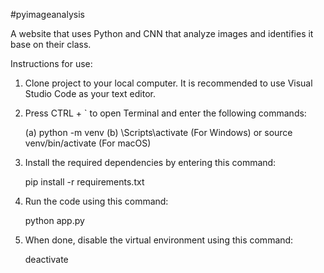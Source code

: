 #pyimageanalysis

A website that uses Python and CNN that analyze images and identifies it base on their class.

Instructions for use:

1. Clone project to your local computer. It is recommended to use Visual Studio Code as your text editor.
2. Press CTRL + ` to open Terminal and enter the following commands:
    
    (a) python -m venv <name of your virtual environment>
    (b) <venv name>\Scripts\activate (For Windows) or source venv/bin/activate (For macOS)

3. Install the required dependencies by entering this command:

    pip install -r requirements.txt

4. Run the code using this command:

    python app.py

5. When done, disable the virtual environment using this command:

    deactivate

